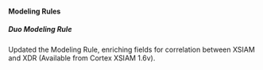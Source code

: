
#### Modeling Rules

##### Duo Modeling Rule

Updated the Modeling Rule, enriching fields for correlation between XSIAM and XDR (Available from Cortex XSIAM 1.6v).
